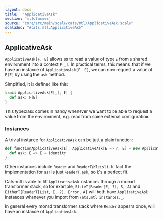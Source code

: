 ```yaml
---
layout: docs
title:  "ApplicativeAsk"
section: "mtlclasses"
source: "core/src/main/scala/cats/mtl/ApplicativeAsk.scala"
scaladoc: "#cats.mtl.ApplicativeAsk"
---
```


## ApplicativeAsk

`ApplicativeAsk[F, E]` allows us to read a value of type `E` from a shared environment into a context `F[_]`.
In practical terms, this means, that if we have an instance of `ApplicativeAsk[F, E]`,
 we can now request a value of `F[E]` by using the `ask` method.

Simplified, it is defined like this:

```scala mdoc
trait ApplicativeAsk[F[_], E] {
  def ask: F[E]
}
```

This typeclass comes in handy whenever we want to be able to request a value from the environment,
 e.g. read from some external configuration.

### Instances

A trivial instance for `ApplicativeAsk` can be just a plain function:

```scala mdoc
def functionApplicativeAsk[E]: ApplicativeAsk[E => ?, E] = new ApplicativeAsk[E => ?, E] {
  def ask: E => E = identity
}
```

Other instances include `Reader` and `ReaderT`/`Kleisli`.
In fact the implementation for `ask` is just `ReaderT.ask`, so it's a perfect fit.

Cats-mtl is able to lift `ApplicativeAsk` instances through a monad transformer stack, so for example,
`StateT[Reader[E, ?], S, A]` and `EitherT[ReaderT[List, E, ?], Error, A]` will both have `ApplicativeAsk` instances whenever you import from  `cats.mtl.instances._`.

In general every monad transformer stack where `Reader` appears once, will have an instance of `ApplicativeAsk`.
